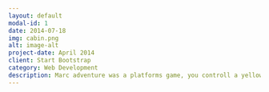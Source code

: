 ```yaml
---
layout: default
modal-id: 1
date: 2014-07-18
img: cabin.png
alt: image-alt
project-date: April 2014
client: Start Bootstrap
category: Web Development
description: Marc adventure was a platforms game, you controll a yellow cube his name is marc, in this game you need to save the world of the hands of redube
---
```

